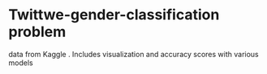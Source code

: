 # Twittwe-gender-classification problem
data from Kaggle . Includes visualization and accuracy scores with various models
